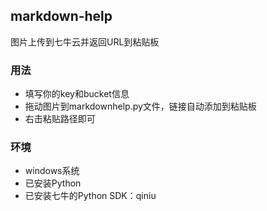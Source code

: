 ## markdown-help  
图片上传到七牛云并返回URL到粘贴板

### 用法
* 填写你的key和bucket信息
* 拖动图片到markdownhelp.py文件，链接自动添加到粘贴板
* 右击粘贴路径即可

### 环境
* windows系统
* 已安装Python
* 已安装七牛的Python SDK：qiniu